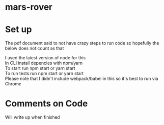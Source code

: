 # mars-rover

# Set up

The pdf document said to not have crazy steps to run code so hopefully the below does not count as that
<br>

I used the latest version of node for this
<br>
In CLI install depencies with npm/yarn
<br>
To start run npm start or yarn start
<br>
To run tests run npm start or yarn start
<br>
Please note that I didn't include webpack/babel in this so it's best to run via Chrome

# Comments on Code

Will write up when finished
